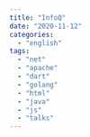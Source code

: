 ```yaml
---
title: "InfoQ"
date: "2020-11-12"
categories:
  - "english"
tags:
  - "net"
  - "apache"
  - "dart"
  - "golang"
  - "html"
  - "java"
  - "js"
  - "talks"
---
```

